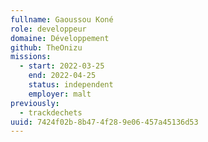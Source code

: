```yaml
---
fullname: Gaoussou Koné
role: developpeur
domaine: Développement
github: TheOnizu
missions:
  - start: 2022-03-25
    end: 2022-04-25
    status: independent
    employer: malt
previously:
  - trackdechets
uuid: 7424f02b-8b47-4f28-9e06-457a45136d53
---
```

